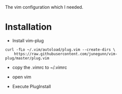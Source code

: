 The vim configuration which I needed.

# Installation

- Install vim-plug

```
curl -fLo ~/.vim/autoload/plug.vim --create-dirs \
    https://raw.githubusercontent.com/junegunn/vim-plug/master/plug.vim
```


- copy the .vimrc to ~/.vimrc

- open vim

- Execute PlugInstall
